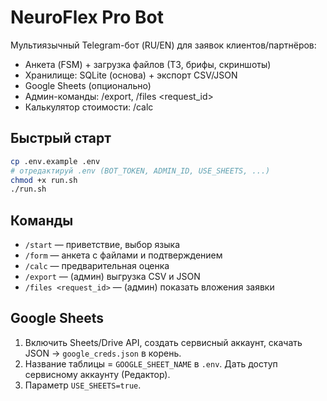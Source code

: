 # NeuroFlex Pro Bot

Мультиязычный Telegram-бот (RU/EN) для заявок клиентов/партнёров:
- Анкета (FSM) + загрузка файлов (ТЗ, брифы, скриншоты)
- Хранилище: SQLite (основа) + экспорт CSV/JSON
- Google Sheets (опционально)
- Админ-команды: /export, /files <request_id>
- Калькулятор стоимости: /calc

## Быстрый старт
```bash
cp .env.example .env
# отредактируй .env (BOT_TOKEN, ADMIN_ID, USE_SHEETS, ...)
chmod +x run.sh
./run.sh
```

## Команды

* `/start` — приветствие, выбор языка
* `/form` — анкета с файлами и подтверждением
* `/calc` — предварительная оценка
* `/export` — (админ) выгрузка CSV и JSON
* `/files <request_id>` — (админ) показать вложения заявки

## Google Sheets

1. Включить Sheets/Drive API, создать сервисный аккаунт, скачать JSON → `google_creds.json` в корень.
2. Название таблицы = `GOOGLE_SHEET_NAME` в `.env`. Дать доступ сервисному аккаунту (Редактор).
3. Параметр `USE_SHEETS=true`.